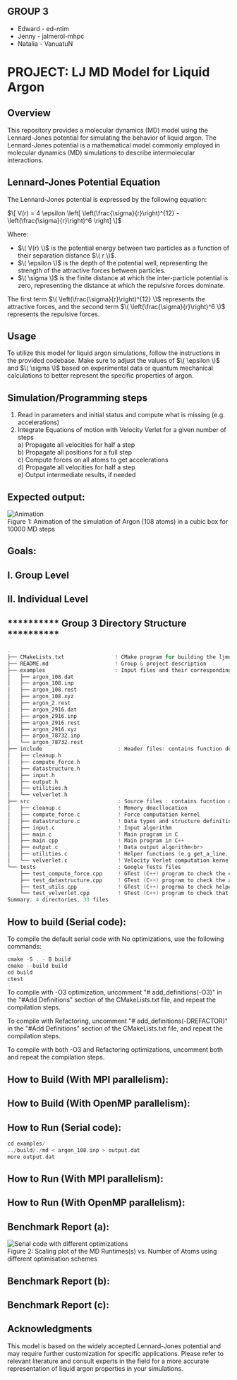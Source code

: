 ## GROUP 3
- Edward  -  ed-ntim
- Jenny   -  jalmerol-mhpc
- Natalia -  VanuatuN 

# PROJECT:  LJ MD Model for Liquid Argon

## Overview

This repository provides a molecular dynamics (MD) model using the Lennard-Jones potential 
for simulating the behavior of liquid argon. The Lennard-Jones potential is a mathematical 
model commonly employed in molecular dynamics (MD) simulations to describe intermolecular interactions.

## Lennard-Jones Potential Equation

The Lennard-Jones potential is expressed by the following equation:

$\[ V(r) = 4 \epsilon \left[ \left(\frac{\sigma}{r}\right)^{12} - \left(\frac{\sigma}{r}\right)^6 \right] \]$

Where:
- $\( V(r) \)$ is the potential energy between two particles as a function of their separation distance $\( r \)$.
- $\( \epsilon \)$ is the depth of the potential well, representing the strength of the attractive forces between particles.
- $\( \sigma \)$ is the finite distance at which the inter-particle potential is zero, representing the distance at which 
the repulsive forces dominate.

The first term $\( \left(\frac{\sigma}{r}\right)^{12} \)$ represents the attractive forces, 
and the second term $\( \left(\frac{\sigma}{r}\right)^6 \)$ represents the repulsive forces.

## Usage

To utilize this model for liquid argon simulations, follow the instructions in the provided codebase. 
Make sure to adjust the values of $\( \epsilon \)$ and $\( \sigma \)$ based on experimental data or 
quantum mechanical calculations to better represent the specific properties of argon.


## Simulation/Programming steps
1. Read in parameters and initial status and compute what is missing (e.g. accelerations) <br>
2. Integrate Equations of motion with Velocity Verlet for a given number of steps <br>
a) Propagate all velocities for half a step <br>
b) Propagate all positions for a full step <br>
c) Compute forces on all atoms to get accelerations <br>
d) Propagate all velocities for half a step <br>
e) Output intermediate results, if needed <br> 

## Expected output:
![Animation](ljmd.gif)\
Figure 1: Animation of the simulation of Argon (108 atoms) in a cubic box for 10000 MD steps

## Goals:

## I. Group Level

## II. Individual Level

## **********  Group 3 Directory Structure  **********
```C
.
├── CMakeLists.txt                ! CMake program for building the ljmd simulation program
├── README.md                     ! Group & project description
├── examples                      : Input files and their corresponding output files
│   ├── argon_108.dat
│   ├── argon_108.inp
│   ├── argon_108.rest
│   ├── argon_108.xyz
│   ├── argon_2.rest
│   ├── argon_2916.dat
│   ├── argon_2916.inp
│   ├── argon_2916.rest
│   ├── argon_2916.xyz
│   ├── argon_78732.inp
│   └── argon_78732.rest
├── include                        : Header files: contains function declarations
│   ├── cleanup.h
│   ├── compute_force.h
│   ├── datastructure.h
│   ├── input.h
│   ├── output.h
│   ├── utilities.h
│   └── velverlet.h
├── src                            : Source files : contains fucntion description
│   ├── cleanup.c                  ! Memory deacllocation
│   ├── compute_force.c            ! Force computation kernel
│   ├── datastructure.c            ! Data types and structure definition
│   ├── input.c                    ! Input algorithm
│   ├── main.c                     ! Main program in C
│   ├── main.cpp                   ! Main program in C++
│   ├── output.c                   ! Data output algorithm<br>
│   ├── utilities.c                ! Helper functions (e.g get_a_line, pbc...)
│   └── velverlet.c                ! Velocity Verlet computation kernel
└── tests                          : Google Tests files
    ├── test_compute_force.cpp     ! GTest (C++) program to check the correctness of the force computation kernel
    ├── test_datastructure.cpp     ! GTest (C++) program to check the accuracy of data handling
    ├── test_utils.cpp             ! GTest (C++) progrma to check helper functions used in the main program
    └── test_velverlet.cpp         ! GTest (C++) program to check that velocities are computed correctly
Summary: 4 directories, 33 files
```

## How to build (Serial code):

To compile the default serial code with No optimizations, use the following commands:
```C
cmake -S . - B build
cmake --build build
cd build
ctest
```
To compile with -O3 optimization, uncomment "# add_definitions(-O3)" in the 
"#Add Definitions" section of the CMakeLists.txt file, and repeat the compilation steps.

To compile with Refactoring, uncomment "# add_definitions(-DREFACTOR)"
in the "#Add Definitions" section of the CMakeLists.txt file, and repeat the compilation steps.

To compile with both -O3 and  Refactoring optimizations, uncomment both 
and repeat the compilation steps. 

## How to Build (With MPI parallelism):

## How to Build (With OpenMP parallelism):


## How to Run (Serial code):
```C
cd examples/
../build/./md < argon_108.inp > output.dat
more output.dat       
```
## How to Run (With MPI parallelism):

## How to Run (With OpenMP parallelism):

## Benchmark Report (a):

![Serial code with different optimizations](md_serial-1.png)<br>
Figure 2: Scaling plot of the MD Runtimes(s) vs. Number of Atoms using different optimisation schemes 

## Benchmark Report (b):

## Benchmark Report (c):

## Acknowledgments

This model is based on the widely accepted Lennard-Jones potential and may require further customization for specific applications. Please refer to relevant literature and consult experts in the field for a more accurate representation of liquid argon properties in your simulations.
